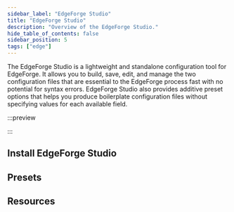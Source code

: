 ```yaml
---
sidebar_label: "EdgeForge Studio"
title: "EdgeForge Studio"
description: "Overview of the EdgeForge Studio."
hide_table_of_contents: false
sidebar_position: 5
tags: ["edge"]
---
```


The EdgeForge Studio is a lightweight and standalone configuration tool for EdgeForge. It allows you to build, save,
edit, and manage the two configuration files that are essential to the EdgeForge process fast with no potential for
syntax errors. EdgeForge Studio also provides additive preset options that helps you produce boilerplate configuration
files without specifying values for each available field.

:::preview

:::

## Install EdgeForge Studio

## Presets

## Resources
